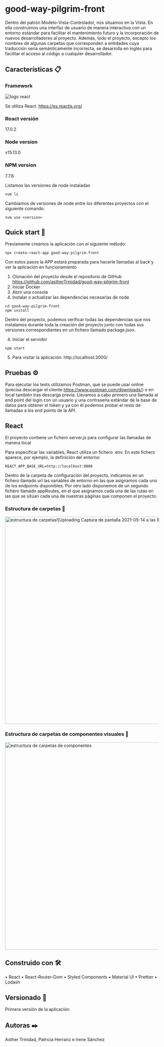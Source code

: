 # good-way-pilgrim-front

Dentro del patrón Modelo-Vista-Controlador, nos situamos en la Vista. En ella construimos una interfaz de usuario de manera interactiva con un entorno estándar para facilitar el mantenimiento futuro y la incorporación de nuevos desarrolladores al proyecto. Además, todo el proyecto, excepto los nombres de algunas carpetas que corresponden a entidades cuya traducción sería semánticamente incorrecta, se desarrolla en inglés para facilitar el acceso al código a cualquier desarrollador. 

## Características 📋

###	Framework
![logo react](https://user-images.githubusercontent.com/61313038/118236531-7a9aee00-b496-11eb-93ed-8e6ea0417edb.png)

Se utiliza React.
https://es.reactjs.org/

###	React versión

17.0.2

### Node version

v15.13.0

### NPM version

7.7.6

Listamos las versiones de node instaladas
```
nvm ls
```
Cambiamos de versiones de node entre los diferentes proyectos con el siguiente comando:

```
nvm use <version>
```

## Quick start 🚀

Previamente creamos la aplicación con el siguiente método:
```
npx create-react-app good-way-pilgrim-front
```

Con estos pasos la APP estará preparada para hacerle llamadas al back y ver la aplicación en funcionamiento
1.	Clonación del proyecto desde el repositorio de GitHub 
    https://github.com/astherTrinidad/good-way-pilgrim-front
2.  Iniciar Docker
3.	Abrir una consola
4.  Instalar o actualizar las dependencias necesarias de node
```
cd good-way-pilgrim-front
npm install
```
Dentro del proyecto, podemos verificar todas las dependencias que nos instalamos durante toda la creación del proyecto junto con todas sus versiones correspondientes en un fichero llamado package.json.

4.	Iniciar el servidor
```
npm start
```
5. Para visitar la aplicación:
   http://localhost:3000/

## Pruebas ⚙️

Para ejecutar los tests utilizamos Postman, que se puede usar online (precisa descargar el cliente https://www.postman.com/downloads/) o en local también tras descarga previa. Llevamos a cabo primero una llamada al end point del login con un usuario y una contraseña estándar de la base de datos para obtener el token y ya con él podemos probar el resto de llamadas a los end points de la API.


## React 

El proyecto contiene un fichero server.js para configurar las llamadas de manera local 

Para especificar las variables, React utiliza un fichero .env. En este fichero aparece, por ejemplo, la definición del entorno:
```
REACT_APP_BASE_URL=http://localhost:8000
```
Dentro de la carpeta de configuración del proyecto, indicamos en un fichero llamado url las variables de entorno en las que asignamos cada uno de los endpoints disponibles. Por otro lado disponemos de un segundo fichero llamado appRoutes, en el que asignamos cada una de las rutas en las que se sitúan cada una de nuestras páginas que componen el proyecto.

### Estructura de carpetas 📁 

<img width="680" alt="estructura de carpetas![Uploading Captura de pantalla 2021-05-14 a las 9.19.20.png…]()
" src="https://user-images.githubusercontent.com/61313038/118235336-e8deb100-b494-11eb-9c8c-8840bec0a1c7.png">

### Estructura de carpetas de componentes visuales 📁 

<img width="680" alt="estructura de carpetas de componentes" src="https://user-images.githubusercontent.com/61313038/118235839-918d1080-b495-11eb-9d89-ea776356d18a.png">


## Construido con 🛠️

•	React
•	React-Router-Dom
•	Styled Components
•	Material UI
•	Prettier
•	Lodash

## Versionado 📌

Primera versión de la aplicación


## Autoras ✒️

Asther Trinidad, Patricia Herranz e Irene Sánchez
